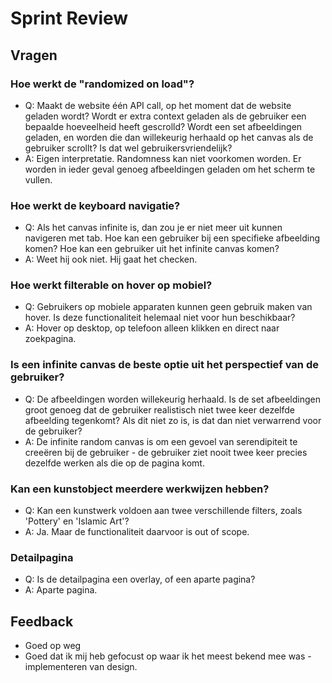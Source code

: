 # Sprint Review
## Vragen
### Hoe werkt de "randomized on load"? 
- Q: Maakt de website één API call, op het moment dat de website geladen wordt? Wordt er extra context geladen als de gebruiker een bepaalde hoeveelheid heeft gescrolld? Wordt een set afbeeldingen geladen, en worden die dan willekeurig herhaald op het canvas als de gebruiker scrollt? Is dat wel gebruikersvriendelijk?
- A: Eigen interpretatie. Randomness kan niet voorkomen worden. Er worden in ieder geval genoeg afbeeldingen geladen om het scherm te vullen.

### Hoe werkt de keyboard navigatie?
- Q: Als het canvas infinite is, dan zou je er niet meer uit kunnen navigeren met tab. Hoe kan een gebruiker bij een specifieke afbeelding komen? Hoe kan een gebruiker uit het infinite canvas komen?
- A: Weet hij ook niet. Hij gaat het checken. 

### Hoe werkt filterable on hover op mobiel?
- Q: Gebruikers op mobiele apparaten kunnen geen gebruik maken van hover. Is deze functionaliteit helemaal niet voor hun beschikbaar?
- A: Hover op desktop, op telefoon alleen klikken en direct naar zoekpagina. 

### Is een infinite canvas de beste optie uit het perspectief van de gebruiker?
- Q: De afbeeldingen worden willekeurig herhaald. Is de set afbeeldingen groot genoeg dat de gebruiker realistisch niet twee keer dezelfde afbeelding tegenkomt? Als dit niet zo is, is dat dan niet verwarrend voor de gebruiker?
- A: De infinite random canvas is om een gevoel van serendipiteit te creeëren bij de gebruiker - de gebruiker ziet nooit twee keer precies dezelfde werken als die op de pagina komt.

### Kan een kunstobject meerdere werkwijzen hebben? 
- Q: Kan een kunstwerk voldoen aan twee verschillende filters, zoals 'Pottery' en 'Islamic Art'?
- A: Ja. Maar de functionaliteit daarvoor is out of scope.

### Detailpagina
- Q: Is de detailpagina een overlay, of een aparte pagina?
- A: Aparte pagina.

## Feedback
- Goed op weg
- Goed dat ik mij heb gefocust op waar ik het meest bekend mee was - implementeren van design.